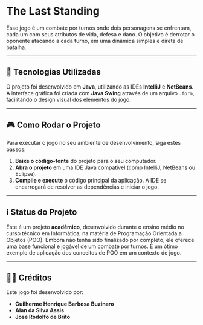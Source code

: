 # The Last Standing

Esse jogo é um combate por turnos onde dois personagens se enfrentam, cada um com seus atributos de vida, defesa e dano. O objetivo é derrotar o oponente atacando a cada turno, em uma dinâmica simples e direta de batalha.

---

## 🚀 Tecnologias Utilizadas

O projeto foi desenvolvido em **Java**, utilizando as IDEs **IntelliJ** e **NetBeans**. A interface gráfica foi criada com **Java Swing** através de um arquivo `.form`, facilitando o design visual dos elementos do jogo.

---

## 🎮 Como Rodar o Projeto

Para executar o jogo no seu ambiente de desenvolvimento, siga estes passos:

1.  **Baixe o código-fonte** do projeto para o seu computador.
2.  **Abra o projeto** em uma IDE Java compatível (como IntelliJ, NetBeans ou Eclipse).
3.  **Compile e execute** o código principal da aplicação. A IDE se encarregará de resolver as dependências e iniciar o jogo.

---

## ℹ️ Status do Projeto

Este é um projeto **acadêmico**, desenvolvido durante o ensino médio no curso técnico em Informática, na matéria de Programação Orientada a Objetos (POO). Embora não tenha sido finalizado por completo, ele oferece uma base funcional e jogável de um combate por turnos. É um ótimo exemplo de aplicação dos conceitos de POO em um contexto de jogo.

---

## 🧑‍💻 Créditos

Este jogo foi desenvolvido por:

* **Guilherme Henrique Barbosa Buzinaro**
* **Alan da Silva Assis**
* **José Rodolfo de Brito**
